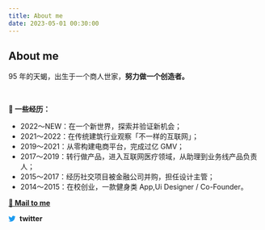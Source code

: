 ```yaml
---
title: About me
date: 2023-05-01 00:30:00
---
```


## About me



95 年的天蝎，出生于一个商人世家，**努力做一个创造者。**


<br/>

**🦾 一些经历：**

- 2022～NEW：在一个新世界，探索并验证新机会；
- 2021～2022：在传统建筑行业观察「不一样的互联网」；
- 2019～2021：从零构建电商平台，完成过亿 GMV；
- 2017～2019：转行做产品，进入互联网医疗领域，从助理到业务线产品负责人；
- 2015～2017：经历社交项目被金融公司并购，担任设计主管；
- 2014～2015：在校创业，一款健身类 App,Ui Designer / Co-Founder。



**[📮 Mail to me](mailto:wwwzhouliang@gmail.com)**

<a href="https://twitter.com/lenchou_" target="_blank" style="display: flex; align-items: center; text-decoration: none; width:80px;">

<img src="data:image/svg+xml;utf8,%3Csvg viewBox='0 0 512 512' width='1em' height='1em' xmlns='http://www.w3.org/2000/svg' %3E%3Cpath fill='rgb(29, 155, 240)' d='M459.37 151.716c.325 4.548.325 9.097.325 13.645c0 138.72-105.583 298.558-298.558 298.558c-59.452 0-114.68-17.219-161.137-47.106c8.447.974 16.568 1.299 25.34 1.299c49.055 0 94.213-16.568 130.274-44.832c-46.132-.975-84.792-31.188-98.112-72.772c6.498.974 12.995 1.624 19.818 1.624c9.421 0 18.843-1.3 27.614-3.573c-48.081-9.747-84.143-51.98-84.143-102.985v-1.299c13.969 7.797 30.214 12.67 47.431 13.319c-28.264-18.843-46.781-51.005-46.781-87.391c0-19.492 5.197-37.36 14.294-52.954c51.655 63.675 129.3 105.258 216.365 109.807c-1.624-7.797-2.599-15.918-2.599-24.04c0-57.828 46.782-104.934 104.934-104.934c30.213 0 57.502 12.67 76.67 33.137c23.715-4.548 46.456-13.32 66.599-25.34c-7.798 24.366-24.366 44.833-46.132 57.827c21.117-2.273 41.584-8.122 60.426-16.243c-14.292 20.791-32.161 39.308-52.628 54.253z'/%3E%3C/svg%3E" alt="SVG image" style="width: 1em; height: 1em; margin-right: 8px;">
<span style=" font-weight: bold;">twitter</span>
</a>








